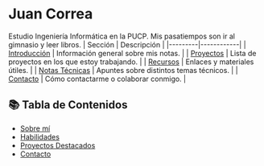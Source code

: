 # Juan Correa
Estudio Ingeniería Informática en la PUCP. Mis pasatiempos son ir al gimnasio y leer libros.
| Sección | Descripción |
|---------|------------|
| [Introducción](#introducción) | Información general sobre mis notas. |
| [Proyectos](#proyectos) | Lista de proyectos en los que estoy trabajando. |
| [Recursos](#recursos) | Enlaces y materiales útiles. |
| [Notas Técnicas](#notas-técnicas) | Apuntes sobre distintos temas técnicos. |
| [Contacto](#contacto) | Cómo contactarme o colaborar conmigo. |

## 📚 Tabla de Contenidos

- [Sobre mí](#-sobre-mí)
- [Habilidades](#-habilidades)
- [Proyectos Destacados](#-proyectos-destacados)
- [Contacto](#-contacto)
